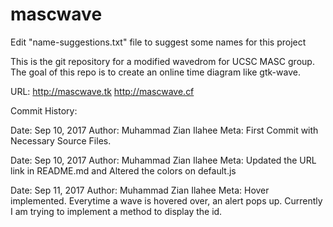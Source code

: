 # mascwave
Edit "name-suggestions.txt" file to suggest some names for this project

This is the git repository for a modified wavedrom for UCSC MASC group.
The goal of this repo is to create an online time diagram like gtk-wave.

URL:  http://mascwave.tk
      http://mascwave.cf

Commit History:

Date: Sep 10, 2017
Author: Muhammad Zian Ilahee
Meta: First Commit with Necessary Source Files.

Date: Sep 10, 2017
Author: Muhammad Zian Ilahee
Meta: Updated the URL link in README.md and Altered the colors on default.js 

Date: Sep 11, 2017
Author: Muhammad Zian Ilahee
Meta: Hover implemented. Everytime a wave is hovered over, an alert pops up. Currently I am trying to implement a method to display the id.
